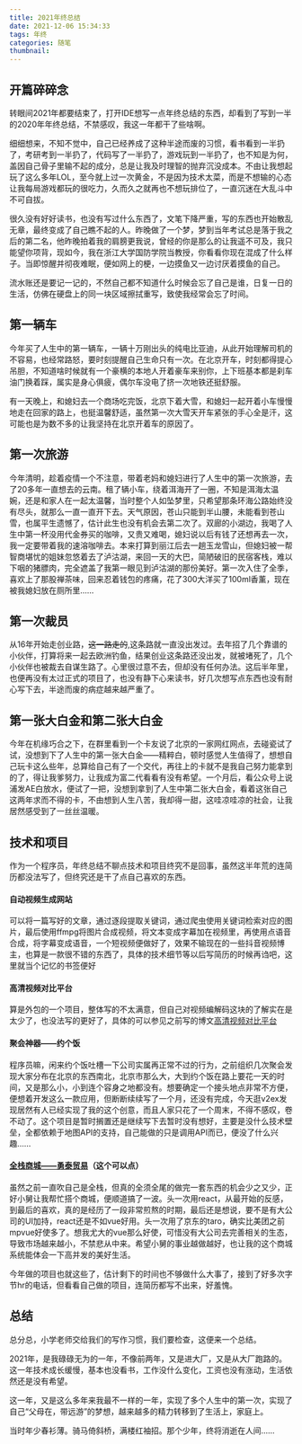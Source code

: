 ```yaml
---
title: 2021年终总结
date: 2021-12-06 15:34:33
tags: 年终
categories: 随笔
thumbnail:
---
```

## 开篇碎碎念
转眼间2021年都要结束了，打开IDE想写一点年终总结的东西，却看到了写到一半的2020年年终总结，不禁感叹，我这一年都干了些啥啊。

细细想来，不知不觉中，自己已经养成了这种半途而废的习惯，看书看到一半扔了，考研考到一半扔了，代码写了一半扔了，游戏玩到一半扔了，也不知是为何，盖因自己骨子里输不起的成分，总是让我及时理智的抛弃沉没成本。不由让我想起玩了这么多年LOL，至今就上过一次黄金，不是因为技术太菜，而是不想输的心态让我每局游戏都玩的很吃力，久而久之就再也不想玩排位了，一直沉迷在大乱斗中不可自拔。

很久没有好好读书，也没有写过什么东西了，文笔下降严重，写的东西也开始散乱无章，最终变成了自己瞧不起的人。昨晚做了一个梦，梦到当年考试总是落于我之后的第二名，他昨晚拍着我的肩膀更我说，曾经的你是那么的让我遥不可及，我只能望你项背，现如今，我在浙江大学国防学院当教授，你看看你现在混成了什么样子。当即惊醒并彻夜难眠，便如网上的梗，一边摸鱼又一边讨厌着摸鱼的自己。

流水账还是要记一记的，不然自己都不知道什么时候会忘了自己是谁，日复一日的生活，仿佛在硬盘上的同一块区域擦拭重写，致使我经常会忘了时间。

## 第一辆车
今年买了人生中的第一辆车，一辆十万刚出头的纯电比亚迪，从此开始理解司机的不容易，也经常路怒，要时刻提醒自己生命只有一次。在北京开车，时刻都得提心吊胆，不知道啥时候就有一个豪横的本地人开着豪车来别你，上下班基本都是刹车油门换着踩，属实是身心俱疲，偶尔车没电了挤一次地铁还挺舒服。

有一天晚上，和媳妇去一个商场吃完饭，北京下着大雪，和媳妇一起开着小车慢慢地走在回家的路上，也挺温馨舒适，虽然第一次大雪天开车紧张的手心全是汗，这可能也是为数不多的让我坚持在北京开着车的原因了。

## 第一次旅游
今年清明，趁着疫情一个不注意，带着老妈和媳妇进行了人生中的第一次旅游，去了20多年一直想去的云南。租了辆小车，绕着洱海开了一圈，不知是洱海太温婉，还是和家人在一起太温馨，当时整个人如坠梦里，只希望那条环海公路始终没有尽头，就那么一直一直开下去。天气原因，苍山只能到半山腰，未能看到苍山雪，也属平生遗憾了，估计此生也没有机会去第二次了。双廊的小湖边，我喝了人生中第一杯没用代金券买的咖啡，又贵又难喝，媳妇说以后有钱了还想再去一次，我一定要带着我的速溶咖啡去。本来打算到丽江后去一趟玉龙雪山，但媳妇被一帮智商堪忧的姐妹忽悠着去了泸沽湖，来回一天的大巴，简陋破旧的民宿客栈，难以下咽的猪膘肉，完全遮盖了我第一眼见到泸沽湖的那份美好。第一次入住了全季，喜欢上了那股禅茶味，回来忍着钱包的疼痛，花了300大洋买了100ml香薰，现在被我媳妇放在厕所里……

## 第一次裁员
从16年开始走创业路，~~这一路走的~~,这条路就一直没出发过。去年招了几个靠谱的小伙伴，打算将来一起去欧洲钓鱼，结果创业这条路还没出发，就被堵死了，几个小伙伴也被裁去自谋生路了。心里很过意不去，但却没有任何办法。这后半年里，也便再没有太过正式的项目了，也没有静下心来读书，好几次想写点东西也没有耐心写下去，半途而废的病症越来越严重了。

## 第一张大白金和第二张大白金
今年在机缘巧合之下，在群里看到一个卡友说了北京的一家网红网点，去碰瓷试了试，没想到下了人生中的第一张大白金——精粹白，顿时感觉人生值得了，想想自己玩卡这么些年，总算给自己有了一个交代，再往上的卡就不是我自己努力能拿到的了，得让我爹努力，让我成为富二代看看有没有希望。一个月后，看公众号上说浦发AE白放水，便试了一把，没想到拿到了人生中第二张大白金，看着这张自己这两年求而不得的卡，不由想到人生八苦，我却得一甜，这哇凉哇凉的社会，让我居然感受到了一丝丝温暖。

## 技术和项目
作为一个程序员，年终总结不聊点技术和项目终究不是回事，虽然这半年荒的连简历都没法写了，但终究还是干了点自己喜欢的东西。
#### 自动视频生成网站
可以将一篇写好的文章，通过逐段提取关键词，通过爬虫使用关键词检索对应的图片，最后使用ffmpg将图片合成视频，将文本变成字幕加在视频里，再使用点语音合成，将字幕变成语音，一个短视频便做好了，效果不输现在的一些抖音视频博主，也算是一款很不错的东西了，具体的技术细节等以后写简历的时候再诌吧，这里就当个记忆的书签便好
#### 高清视频对比平台
算是外包的一个项目，整体写的不太满意，但自己对视频编解码这块的了解实在是太少了，也没法写的更好了，具体的可以参见之前写的博文[高清视频对比平台](https://xzjs.github.io/2021/08/27/Hd-video-comparison-tool/)
#### 聚会神器——约个饭
程序员嘛，闲来约个饭吐槽一下公司实属再正常不过的行为，之前组织几次聚会发现大家分布在北京的东西南北，北京市那么大，大到约个饭在路上要花一天的时间，又是那么小，小到连个容身之地都没有。想要确定一个接头地点非常不方便，便想着开发这么一款应用，但断断续续写了一个月，还没有完成，今天逛v2ex发现居然有人已经实现了我的这个创意，而且人家只花了一个周末，不得不感叹，卷不动了。这个项目是暂时搁置还是继续写下去暂时没有想好，主要是没什么技术壁垒，全都依赖于地图API的支持，自己能做的只是调用API而已，便没了什么兴趣……
#### [全栈商城——勇泰贸易](https://github.com/xzjs/ytmy)（这个可以点）
虽然之前一直吹自己是全栈，但真的全须全尾的做完一套东西的机会少之又少，正好小舅让我帮忙搭个商城，便顺道搞了一波。头一次用react，从最开始的反感，到最后的喜欢，真的是经历了一段非常煎熬的时期，最后还是想说，要不是有大公司的UI加持，react还是不如vue好用。头一次用了京东的taro，确实比美团之前mpvue好使多了。想我尤大的vue那么好使，可惜没有大公司去完善相关的生态，导致市场越来越小，不禁悲从中来。希望小舅的事业越做越好，也让我的这个商城系统能体会一下高并发的美好生活。

今年做的项目也就这些了，估计剩下的时间也不够做什么大事了，接到了好多次字节hr的电话，但看看自己做的项目，连简历都写不出来，好羞愧。

## 总结
总分总，小学老师交给我们的写作习惯，我们要检查，这便来一个总结。

2021年，是我碌碌无为的一年，不像前两年，又是进大厂，又是从大厂跑路的。这一年技术成长缓慢，基本也没看书，工作没什么变化，工资也没有涨动，生活依然还是没有希望。

这一年，又是这么多年来我最不一样的一年，实现了多个人生中的第一次，实现了自己“父母在，带远游”的梦想，越来越多的精力转移到了生活上，家庭上。

当时年少春衫薄。骑马倚斜桥，满楼红袖招。那个少年，终将消逝在人间……